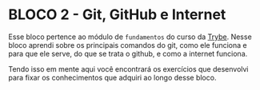 # BLOCO 2 - Git, GitHub e Internet

Esse bloco pertence ao módulo de `fundamentos` do curso da [Trybe](https://www.betrybe.com/). Nesse bloco aprendi sobre os principais comandos do git, como ele funciona e para que ele serve, do que se trata o github, e como a internet funciona. 

Tendo isso em mente aqui você encontrará os exercícios que desenvolvi para fixar os conhecimentos que adquiri ao longo desse bloco.